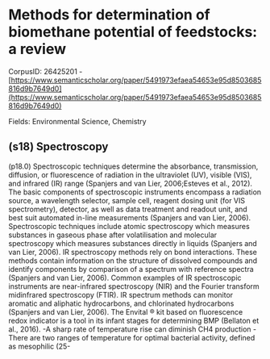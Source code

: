 # Methods for determination of biomethane potential of feedstocks: a review

CorpusID: 26425201 - [https://www.semanticscholar.org/paper/5491973efaea54653e95d8503685816d9b7649d0](https://www.semanticscholar.org/paper/5491973efaea54653e95d8503685816d9b7649d0)

Fields: Environmental Science, Chemistry

## (s18) Spectroscopy
(p18.0) Spectroscopic techniques determine the absorbance, transmission, diffusion, or fluorescence of radiation in the ultraviolet (UV), visible (VIS), and infrared (IR) range (Spanjers and van Lier, 2006;Esteves et al., 2012). The basic components of spectroscopic instruments encompass a radiation source, a wavelength selector, sample cell, reagent dosing unit (for VIS spectrometry), detector, as well as data treatment and readout unit, and best suit automated in-line measurements (Spanjers and van Lier, 2006). Spectroscopic techniques include atomic spectroscopy which measures substances in gaseous phase after volatilisation and molecular spectroscopy which measures substances directly in liquids (Spanjers and van Lier, 2006). IR spectroscopy methods rely on bond interactions. These methods contain information on the structure of dissolved compounds and identify components by comparison of a spectrum with reference spectra (Spanjers and van Lier, 2006). Common examples of IR spectroscopic instruments are near-infrared spectroscopy (NIR) and the Fourier transform midinfrared spectroscopy (FTIR). IR spectrum methods can monitor aromatic and aliphatic hydrocarbons, and chlorinated hydrocarbons (Spanjers and van Lier, 2006). The Envital ® kit based on fluorescence redox indicator is a tool in its infant stages for determining BMP (Bellaton et al., 2016). -A sharp rate of temperature rise can diminish CH4 production -There are two ranges of temperature for optimal bacterial activity, defined as mesophilic (25- 
